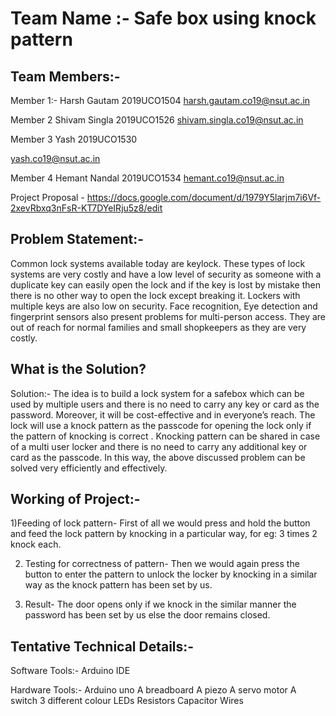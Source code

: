 # Team Name :- Safe box using knock pattern

## Team Members:-

Member 1:-
Harsh Gautam
2019UCO1504
harsh.gautam.co19@nsut.ac.in

Member 2
Shivam Singla
2019UCO1526
shivam.singla.co19@nsut.ac.in

Member 3
Yash
2019UCO1530

yash.co19@nsut.ac.in

Member 4
Hemant Nandal
2019UCO1534
hemant.co19@nsut.ac.in

Project Proposal - https://docs.google.com/document/d/1979Y5larjm7i6Vf-2xevRbxq3nFsR-KT7DYeIRju5z8/edit

## Problem Statement:-

Common lock systems available today are keylock. These types of lock systems are very costly and have a low level of security as someone with a duplicate key can easily open the lock and if the key is lost by mistake then there is no other way to open the lock except breaking it. Lockers with multiple keys are also low on security. Face recognition, Eye detection and fingerprint sensors also present problems for multi-person access. They are out of reach for normal families and small shopkeepers as they are very costly.

## What is the Solution?

Solution:- The idea is to build a lock system for a safebox which can be used by multiple users and there is no need to carry any key or card as the password. Moreover, it will be cost-effective and in everyone’s reach. The lock will use a knock pattern as the passcode for opening the lock only if the pattern of knocking is correct . Knocking pattern can be shared in case of a multi user locker and there is no need to carry any additional key or card as the passcode. In this way, the above discussed problem can be solved very efficiently and effectively.

## Working of Project:-

1)Feeding of lock pattern-
First of all we would press and hold the button and feed the lock pattern by knocking in a particular way, for eg: 3 times 2 knock each.

2. Testing for correctness of pattern-
   Then we would again press the button to enter the pattern to unlock the locker by knocking in a similar way as the knock pattern has been set by us.

3. Result-
   The door opens only if we knock in the similar manner the password has been set by us else the door remains closed.

## Tentative Technical Details:-

Software Tools:- Arduino IDE

Hardware Tools:-
Arduino uno
A breadboard
A piezo
A servo motor
A switch
3 different colour LEDs
Resistors
Capacitor
Wires
